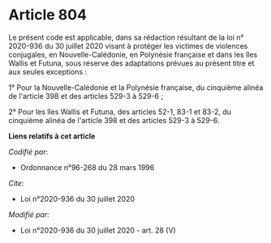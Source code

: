 # Article 804

Le présent code est applicable, dans sa rédaction résultant de la loi n° 2020-936 du 30 juillet 2020 visant à protéger les
victimes de violences conjugales, en Nouvelle-Calédonie, en Polynésie française et dans les îles Wallis et Futuna, sous
réserve des adaptations prévues au présent titre et aux seules exceptions :

1° Pour la Nouvelle-Calédonie et la Polynésie française, du cinquième alinéa de l'article 398 et des articles 529-3 à
529-6  ;

2° Pour les îles Wallis et Futuna, des articles 52-1, 83-1 et 83-2, du cinquième alinéa de l'article 398 et des articles
529-3 à 529-6.

**Liens relatifs à cet article**

_Codifié par_:

  - Ordonnance n°96-268 du 28 mars 1996

_Cite_:

  - Loi n°2020-936 du 30 juillet 2020

_Modifié par_:

  - Loi n°2020-936 du 30 juillet 2020 - art. 28 (V)
